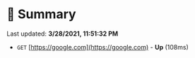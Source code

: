 # 📖 Summary
Last updated: **3/28/2021, 11:51:32 PM**

- `GET` [https://google.com](https://google.com) - **Up** (108ms)
